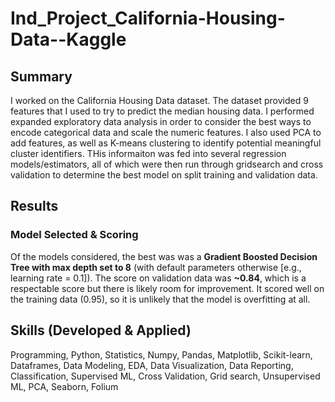 # Ind_Project_California-Housing-Data--Kaggle
    
## Summary
I worked on the California Housing Data dataset.  The dataset provided 9 features that I used to try to predict the median housing data.  I performed expanded exploratory data analysis in order to consider the best ways to encode categorical data and scale the numeric features.  I also used PCA to add features, as well as K-means clustering to identify potential meaningful cluster identifiers.  THis informaiton was fed into several regression models/estimators, all of which were then run through gridsearch and cross validation to determine the best model on split training and validation data.  

## Results
### Model Selected & Scoring
Of the models considered, the best was was a **Gradient Boosted Decision Tree with max depth set to 8** (with default parameters otherwise [e.g., learning rate = 0.1]).  The score on validation data was **~0.84**, which is a respectable score but there is likely room for improvement.  It scored well on the training data (0.95), so it is unlikely that the model is overfitting at all.

## Skills (Developed & Applied)
Programming, Python, Statistics, Numpy, Pandas, Matplotlib, Scikit-learn, Dataframes, Data Modeling, EDA, Data Visualization, Data Reporting, Classification, Supervised ML, Cross Validation, Grid search, Unsupervised ML, PCA, Seaborn, Folium
